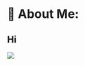 # 💫 About Me:
Hi
---
[![](https://visitcount.itsvg.in/api?id=devseckobz&icon=5&color=0)](https://visitcount.itsvg.in)

<!-- Proudly created with GPRM ( https://gprm.itsvg.in ) -->
